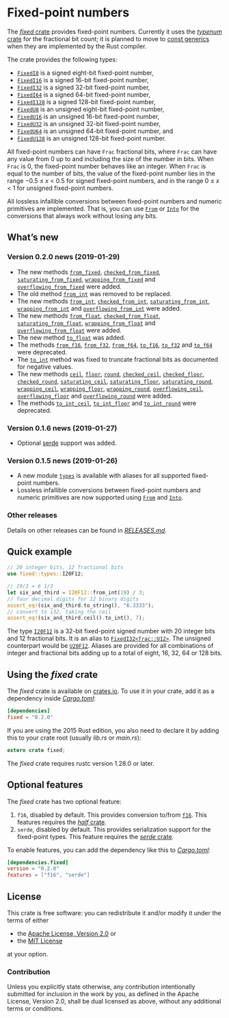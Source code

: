 <!-- Copyright © 2018–2019 Trevor Spiteri -->

<!-- Copying and distribution of this file, with or without
modification, are permitted in any medium without royalty provided the
copyright notice and this notice are preserved. This file is offered
as-is, without any warranty. -->

# Fixed-point numbers

The [*fixed* crate] provides fixed-point numbers. Currently it uses
the [*typenum* crate] for the fractional bit count; it is planned to
move to [const generics] when they are implemented by the Rust
compiler.

The crate provides the following types:

  * [`FixedI8`] is a signed eight-bit fixed-point number,
  * [`FixedI16`] is a signed 16-bit fixed-point number,
  * [`FixedI32`] is a signed 32-bit fixed-point number,
  * [`FixedI64`] is a signed 64-bit fixed-point number,
  * [`FixedI128`] is a signed 128-bit fixed-point number,
  * [`FixedU8`] is an unsigned eight-bit fixed-point number,
  * [`FixedU16`] is an unsigned 16-bit fixed-point number,
  * [`FixedU32`] is an unsigned 32-bit fixed-point number,
  * [`FixedU64`] is an unsigned 64-bit fixed-point number, and
  * [`FixedU128`] is an unsigned 128-bit fixed-point number.

All fixed-point numbers can have `Frac` fractional bits, where `Frac`
can have any value from 0 up to and including the size of the number
in bits. When `Frac` is 0, the fixed-point number behaves like an
integer. When `Frac` is equal to the number of bits, the value of the
fixed-point number lies in the range −0.5 ≤ *x* < 0.5 for signed
fixed-point numbers, and in the range 0 ≤ *x* < 1 for unsigned
fixed-point numbers.

All lossless infallible conversions between fixed-point numbers and
numeric primitives are implemented. That is, you can use [`From`] or
[`Into`] for the conversions that always work without losing any bits.

## What’s new

### Version 0.2.0 news (2019-01-29)

  * The new methods [`from_fixed`], [`checked_from_fixed`],
    [`saturating_from_fixed`], [`wrapping_from_fixed`] and
    [`overflowing_from_fixed`] were added.
  * The old method [`from_int`] was removed to be replaced.
  * The new methods [`from_int`], [`checked_from_int`],
    [`saturating_from_int`], [`wrapping_from_int`] and
    [`overflowing_from_int`] were added.
  * The new methods [`from_float`], [`checked_from_float`],
    [`saturating_from_float`], [`wrapping_from_float`] and
    [`overflowing_from_float`] were added.
  * The new method [`to_float`] was added.
  * The methods [`from_f16`], [`from_f32`], [`from_f64`], [`to_f16`],
    [`to_f32`] and [`to_f64`] were deprecated.
  * The [`to_int`] method was fixed to truncate fractional bits as
    documented for negative values.
  * The new methods [`ceil`], [`floor`], [`round`], [`checked_ceil`],
    [`checked_floor`], [`checked_round`], [`saturating_ceil`],
    [`saturating_floor`], [`saturating_round`], [`wrapping_ceil`],
    [`wrapping_floor`], [`wrapping_round`], [`overflowing_ceil`],
    [`overflowing_floor`] and [`overflowing_round`] were added.
  * The methods [`to_int_ceil`], [`to_int_floor`] and [`to_int_round`]
    were deprecated.

[`ceil`]: https://docs.rs/fixed/0.2.0/fixed/struct.FixedI32.html#method.ceil
[`checked_ceil`]: https://docs.rs/fixed/0.2.0/fixed/struct.FixedI32.html#method.checked_ceil
[`checked_floor`]: https://docs.rs/fixed/0.2.0/fixed/struct.FixedI32.html#method.checked_floor
[`checked_from_fixed`]: https://docs.rs/fixed/0.2.0/fixed/struct.FixedI32.html#method.checked_from_fixed
[`checked_from_float`]: https://docs.rs/fixed/0.2.0/fixed/struct.FixedI32.html#method.checked_from_float
[`checked_from_int`]: https://docs.rs/fixed/0.2.0/fixed/struct.FixedI32.html#method.checked_from_int
[`checked_round`]: https://docs.rs/fixed/0.2.0/fixed/struct.FixedI32.html#method.checked_round
[`floor`]: https://docs.rs/fixed/0.2.0/fixed/struct.FixedI32.html#method.floor
[`from_f16`]: https://docs.rs/fixed/0.2.0/fixed/struct.FixedI32.html#method.from_f16
[`from_f32`]: https://docs.rs/fixed/0.2.0/fixed/struct.FixedI32.html#method.from_f32
[`from_f64`]: https://docs.rs/fixed/0.2.0/fixed/struct.FixedI32.html#method.from_f64
[`from_fixed`]: https://docs.rs/fixed/0.2.0/fixed/struct.FixedI32.html#method.from_fixed
[`from_float`]: https://docs.rs/fixed/0.2.0/fixed/struct.FixedI32.html#method.from_float
[`from_int`]: https://docs.rs/fixed/0.2.0/fixed/struct.FixedI32.html#method.from_int
[`from_int`]: https://docs.rs/fixed/0.2.0/fixed/struct.FixedI32.html#method.from_int
[`overflowing_ceil`]: https://docs.rs/fixed/0.2.0/fixed/struct.FixedI32.html#method.overflowing_ceil
[`overflowing_floor`]: https://docs.rs/fixed/0.2.0/fixed/struct.FixedI32.html#method.overflowing_floor
[`overflowing_from_fixed`]: https://docs.rs/fixed/0.2.0/fixed/struct.FixedI32.html#method.overflowing_from_fixed
[`overflowing_from_float`]: https://docs.rs/fixed/0.2.0/fixed/struct.FixedI32.html#method.overflowing_from_float
[`overflowing_from_int`]: https://docs.rs/fixed/0.2.0/fixed/struct.FixedI32.html#method.overflowing_from_int
[`overflowing_round`]: https://docs.rs/fixed/0.2.0/fixed/struct.FixedI32.html#method.overflowing_round
[`round`]: https://docs.rs/fixed/0.2.0/fixed/struct.FixedI32.html#method.round
[`saturating_ceil`]: https://docs.rs/fixed/0.2.0/fixed/struct.FixedI32.html#method.saturating_ceil
[`saturating_floor`]: https://docs.rs/fixed/0.2.0/fixed/struct.FixedI32.html#method.saturating_floor
[`saturating_from_fixed`]: https://docs.rs/fixed/0.2.0/fixed/struct.FixedI32.html#method.saturating_from_fixed
[`saturating_from_float`]: https://docs.rs/fixed/0.2.0/fixed/struct.FixedI32.html#method.saturating_from_float
[`saturating_from_int`]: https://docs.rs/fixed/0.2.0/fixed/struct.FixedI32.html#method.saturating_from_int
[`saturating_round`]: https://docs.rs/fixed/0.2.0/fixed/struct.FixedI32.html#method.saturating_round
[`to_f16`]: https://docs.rs/fixed/0.2.0/fixed/struct.FixedI32.html#method.to_f16
[`to_f32`]: https://docs.rs/fixed/0.2.0/fixed/struct.FixedI32.html#method.to_f32
[`to_f64`]: https://docs.rs/fixed/0.2.0/fixed/struct.FixedI32.html#method.to_f64
[`to_float`]: https://docs.rs/fixed/0.2.0/fixed/struct.FixedI32.html#method.to_float
[`to_int_ceil`]: https://docs.rs/fixed/0.2.0/fixed/struct.FixedI32.html#method.to_int_ceil
[`to_int_floor`]: https://docs.rs/fixed/0.2.0/fixed/struct.FixedI32.html#method.to_int_floor
[`to_int_round`]: https://docs.rs/fixed/0.2.0/fixed/struct.FixedI32.html#method.to_int_round
[`to_int`]: https://docs.rs/fixed/0.2.0/fixed/struct.FixedI32.html#method.to_int
[`wrapping_ceil`]: https://docs.rs/fixed/0.2.0/fixed/struct.FixedI32.html#method.wrapping_ceil
[`wrapping_floor`]: https://docs.rs/fixed/0.2.0/fixed/struct.FixedI32.html#method.wrapping_floor
[`wrapping_from_fixed`]: https://docs.rs/fixed/0.2.0/fixed/struct.FixedI32.html#method.wrapping_from_fixed
[`wrapping_from_float`]: https://docs.rs/fixed/0.2.0/fixed/struct.FixedI32.html#method.wrapping_from_float
[`wrapping_from_int`]: https://docs.rs/fixed/0.2.0/fixed/struct.FixedI32.html#method.wrapping_from_int
[`wrapping_round`]: https://docs.rs/fixed/0.2.0/fixed/struct.FixedI32.html#method.wrapping_round

### Version 0.1.6 news (2019-01-27)

  * Optional [serde][*serde* crate] support was added.

### Version 0.1.5 news (2019-01-26)

  * A new module [`types`] is available with aliases for all supported
    fixed-point numbers.
  * Lossless infallible conversions between fixed-point numbers and
    numeric primitives are now supported using [`From`] and [`Into`].

[`types`]: https://docs.rs/fixed/0.2.0/fixed/types/index.html

### Other releases

Details on other releases can be found in [*RELEASES.md*].

[*RELEASES.md*]: https://gitlab.com/tspiteri/fixed/blob/master/RELEASES.md

## Quick example

```rust
// 20 integer bits, 12 fractional bits
use fixed::types::I20F12;

// 19/3 = 6 1/3
let six_and_third = I20F12::from_int(19) / 3;
// four decimal digits for 12 binary digits
assert_eq!(six_and_third.to_string(), "6.3333");
// convert to i32, taking the ceil
assert_eq!(six_and_third.ceil().to_int(), 7);
```

The type [`I20F12`] is a 32-bit fixed-point signed number with 20
integer bits and 12 fractional bits. It is an alias to
[`FixedI32<frac::U12>`][`FixedI32`]. The unsigned counterpart would be
[`U20F12`]. Aliases are provided for all combinations of integer and
fractional bits adding up to a total of eight, 16, 32, 64 or 128 bits.

## Using the *fixed* crate

The *fixed* crate is available on [crates.io][*fixed* crate]. To use
it in your crate, add it as a dependency inside [*Cargo.toml*]:

```toml
[dependencies]
fixed = "0.2.0"
```

If you are using the 2015 Rust edition, you also need to declare it by
adding this to your crate root (usually *lib.rs* or *main.rs*):

```rust
extern crate fixed;
```

The *fixed* crate requires rustc version 1.28.0 or later.

## Optional features

The *fixed* crate has two optional feature:

 1. `f16`, disabled by default. This provides conversion to/from
    [`f16`]. This features requires the [*half* crate].
 2. `serde`, disabled by default. This provides serialization support
    for the fixed-point types. This feature requires the
	[*serde* crate].

To enable features, you can add the dependency like this to
[*Cargo.toml*]:

```toml
[dependencies.fixed]
version = "0.2.0"
features = ["f16", "serde"]
```

## License

This crate is free software: you can redistribute it and/or modify it
under the terms of either

  * the [Apache License, Version 2.0][LICENSE-APACHE] or
  * the [MIT License][LICENSE-MIT]

at your option.

### Contribution

Unless you explicitly state otherwise, any contribution intentionally
submitted for inclusion in the work by you, as defined in the Apache
License, Version 2.0, shall be dual licensed as above, without any
additional terms or conditions.

[*Cargo.toml*]: https://doc.rust-lang.org/cargo/guide/dependencies.html
[*fixed* crate]: https://crates.io/crates/fixed
[*half* crate]: https://crates.io/crates/half
[*serde* crate]: https://crates.io/crates/serde
[*typenum* crate]: https://crates.io/crates/typenum
[LICENSE-APACHE]: https://www.apache.org/licenses/LICENSE-2.0
[LICENSE-MIT]: https://opensource.org/licenses/MIT
[`FixedI128`]: https://docs.rs/fixed/0.2.0/fixed/struct.FixedI128.html
[`FixedI16`]: https://docs.rs/fixed/0.2.0/fixed/struct.FixedI16.html
[`FixedI32`]: https://docs.rs/fixed/0.2.0/fixed/struct.FixedI32.html
[`FixedI64`]: https://docs.rs/fixed/0.2.0/fixed/struct.FixedI64.html
[`FixedI8`]: https://docs.rs/fixed/0.2.0/fixed/struct.FixedI8.html
[`FixedU128`]: https://docs.rs/fixed/0.2.0/fixed/struct.FixedU128.html
[`FixedU16`]: https://docs.rs/fixed/0.2.0/fixed/struct.FixedU16.html
[`FixedU32`]: https://docs.rs/fixed/0.2.0/fixed/struct.FixedU32.html
[`FixedU64`]: https://docs.rs/fixed/0.2.0/fixed/struct.FixedU64.html
[`FixedU8`]: https://docs.rs/fixed/0.2.0/fixed/struct.FixedU8.html
[`From`]: https://doc.rust-lang.org/nightly/std/convert/trait.From.html
[`I20F12`]: https://docs.rs/fixed/0.2.0/fixed/types/type.I20F12.html
[`Into`]: https://doc.rust-lang.org/nightly/std/convert/trait.Into.html
[`U20F12`]: https://docs.rs/fixed/0.2.0/fixed/types/type.U20F12.html
[`f16`]: https://docs.rs/half/^1/half/struct.f16.html
[const generics]: https://github.com/rust-lang/rust/issues/44580
